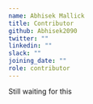 ```yaml
---
name: Abhisek Mallick
title: Contributor
github: Abhisek2090
twitter: ""
linkedin: ""
slack: ""
joining_date: ""
role: contributor
---
```


Still waiting for this
